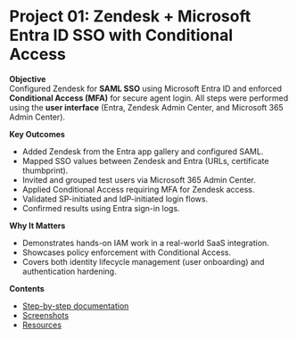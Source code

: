 # Project 01: Zendesk + Microsoft Entra ID SSO with Conditional Access

**Objective**  
Configured Zendesk for **SAML SSO** using Microsoft Entra ID and enforced **Conditional Access (MFA)** for secure agent login. All steps were performed using the **user interface** (Entra, Zendesk Admin Center, and Microsoft 365 Admin Center).

**Key Outcomes**
- Added Zendesk from the Entra app gallery and configured SAML.
- Mapped SSO values between Zendesk and Entra (URLs, certificate thumbprint).
- Invited and grouped test users via Microsoft 365 Admin Center.
- Applied Conditional Access requiring MFA for Zendesk access.
- Validated SP-initiated and IdP-initiated login flows.
- Confirmed results using Entra sign-in logs.

**Why It Matters**
- Demonstrates hands-on IAM work in a real-world SaaS integration.
- Showcases policy enforcement with Conditional Access.
- Covers both identity lifecycle management (user onboarding) and authentication hardening.

**Contents**
- [Step-by-step documentation](./Documentation/setup.md)  
- [Screenshots](./Screenshots/)  
- [Resources](./resources.md)